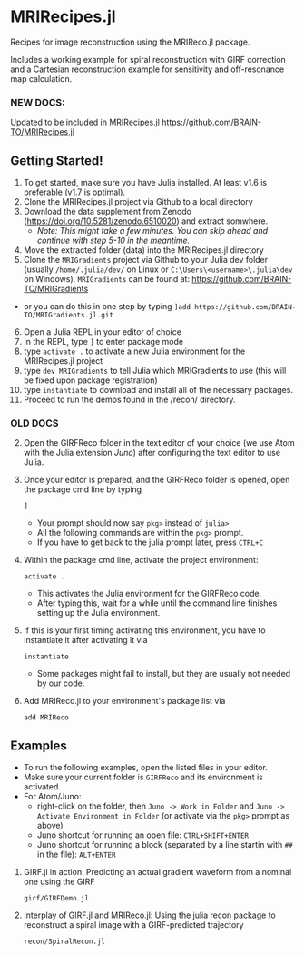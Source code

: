 # MRIRecipes.jl

Recipes for image reconstruction using the MRIReco.jl package. 

Includes a working example for spiral reconstruction with GIRF correction and a Cartesian reconstruction example for sensitivity and off-resonance map calculation.

### NEW DOCS:

Updated to be included in MRIRecipes.jl https://github.com/BRAIN-TO/MRIRecipes.jl

## Getting Started!

1. To get started, make sure you have Julia installed. At least v1.6 is preferable (v1.7 is optimal).
2. Clone the MRIRecipes.jl project via Github to a local directory
3. Download the data supplement from Zenodo (https://doi.org/10.5281/zenodo.6510020) and extract somwhere. 
   - *Note: This might take a few minutes. You can skip ahead and continue with step 5-10 in the meantime.*
4. Move the extracted folder (data) into the MRIRecipes.jl directory
5. Clone the `MRIGradients` project via Github to your Julia dev folder (usually `/home/.julia/dev/` on Linux or `C:\Users\<username>\.julia\dev` on Windows). `MRIGradients` can be found at: https://github.com/BRAIN-TO/MRIGradients
* or you can do this in one step by typing `]add https://github.com/BRAIN-TO/MRIGradients.jl.git`
6. Open a Julia REPL in your editor of choice
7. In the REPL, type `]` to enter package mode
8. type `activate .` to activate a new Julia environment for the MRIRecipes.jl project
9. type `dev MRIGradients` to tell Julia which MRIGradients to use (this will be fixed upon package registration)
10. type `instantiate` to download and install all of the necessary packages.
11. Proceed to run the demos found in the /recon/ directory.

### OLD DOCS

2. Open the GIRFReco folder in the text editor of your choice (we use Atom with the Julia extension *Juno*) after configuring the text editor to use Julia. 

3. Once your editor is prepared, and the GIRFReco folder is opened, open the package cmd line by typing 
   ```
   ]
   ```
   - Your prompt should now say `pkg>` instead of `julia>`
   - All the following commands are within the `pkg>` prompt.
   - If you have to get back to the julia prompt later, press `CTRL+C`
4. Within the package cmd line, activate the project environment:
    ```
    activate .
    ```
    - This activates the Julia environment for the GIRFReco code. 
    - After typing this, wait for a while until the command line finishes setting up the Julia environment. 
5. If this is your first timing activating this environment, you have to instantiate it after activating it via
    ```
    instantiate
    ```
    - Some packages might fail to install, but they are usually not needed by our code.
6. Add MRIReco.jl to your environment's package list via
    ```
    add MRIReco
    ```

## Examples

- To run the following examples, open the listed files in your editor. 
- Make sure your current folder is `GIRFReco` and its environment is activated.
- For Atom/Juno:
     - right-click on the folder, then `Juno -> Work in Folder` and `Juno -> Activate Environment in Folder` (or activate via the `pkg>` prompt as above)
     - Juno shortcut for running an open file: `CTRL+SHIFT+ENTER`
     - Juno shortcut for running a block (separated by a line startin with `## ` in the file): `ALT+ENTER`
    
1.  GIRF.jl in action: Predicting an actual gradient waveform from a nominal one using the GIRF
    ```
    girf/GIRFDemo.jl
    ```
2.  Interplay of GIRF.jl and MRIReco.jl: Using the julia recon package to reconstruct a spiral image with a GIRF-predicted trajectory
    ```
    recon/SpiralRecon.jl
    ```
    
